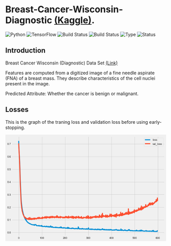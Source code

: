 # Breast-Cancer-Wisconsin-Diagnostic [(Kaggle)](https://www.kaggle.com/uciml/breast-cancer-wisconsin-data).

![Python](https://img.shields.io/badge/python-3.8.x-success) ![TensorFlow](https://img.shields.io/badge/Tensor_Flow-2.x.x-success) ![Build Status](https://img.shields.io/badge/Keras-ANN-success) ![Build Status](https://img.shields.io/badge/Machine-Learning-red) ![Type](https://img.shields.io/badge/Type-Supervised-yellow) ![Status](https://img.shields.io/badge/Status-Completed-success)

## Introduction
Breast Cancer Wisconsin (Diagnostic) Data Set [(Link)](https://www.kaggle.com/uciml/breast-cancer-wisconsin-data)

Features are computed from a digitized image of a fine needle aspirate (FNA) of a breast mass. They describe characteristics of the cell nuclei present in the image.

Predicted Attribute: Whether the cancer is benign or malignant.

## Losses
This is the graph of the traning loss and validation loss before using early-stopping.


![Losses Plot](https://github.com/sanketughadmathe/Breast-Cancer-Wisconsin-Diagnostic/blob/master/images/Loss_plot_without_early_stop.png)
